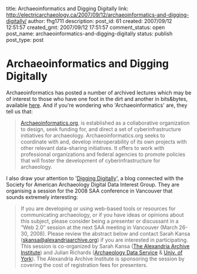title: Archaeoinformatics and Digging Digitally
link: http://electricarchaeology.ca/2007/09/12/archaeoinformatics-and-digging-digitally/
author: fhg1711
description: 
post_id: 61
created: 2007/09/12 12:51:57
created_gmt: 2007/09/12 17:51:57
comment_status: open
post_name: archaeoinformatics-and-digging-digitally
status: publish
post_type: post

# Archaeoinformatics and Digging Digitally

Archaeoinformatics has posted a number of archived lectures which may be of interest to those who have one foot in the dirt and another in bits&bytes, available [here](http://archaeoinformatics.org/lecture_series/archive.html). And if you're wondering who 'Archaeoinformatics' are, they tell us that: 

> [Archaeoinformatics.org](http://archaeoinformatics.org), is established as a collaborative organization to design, seek funding for, and direct a set of cyberinfrastructure initiatives for archaeology. Archaeoinformatics.org seeks to coordinate with and, develop interoperability of its own projects with other relevant data-sharing initiatives. It offers to work with professional organizations and federal agencies to promote policies that will foster the development of cyberinfrastructure for archaeology.

I also draw your attention to '[Digging Digitally](http://www.alexandriaarchive.org/blog/)', a blog connected with the Society for American Archaeology Digital Data Interest Group. They are organising a session for the 2008 SAA conference in Vancouver that sounds extremely interesting: 

> If you are developing or using web-based tools or resources for communicating archaeology, or if you have ideas or opinions about this subject, please consider being a presenter or discussant in a “Web 2.0″ session at the next SAA meeting in Vancouver (March 26-30, 2008). Please review the abstract below and contact Sarah Kansa ([skansa@alexandriaarchive.org](mailto:skansa@alexandriaarchive.org)) if you are interested in participating. This session is co-organized by Sarah Kansa ([The Alexandria Archive Institute](http://www.alexandriaarchive.org/)) and Julian Richards ([Archaeology Data Service](http://ads.ahds.ac.uk/) & [Univ. of York](http://www.york.ac.uk/depts/arch/welcome.htm)). The Alexandria Archive Institute is sponsoring the session by covering the cost of registration fees for presenters.